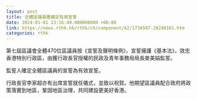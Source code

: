 ```yaml
---
layout: post
title: 全體區議員獲確定有效宣誓
date: 2024-01-01 13:16:49.000000000 +08:00
link: https://news.rthk.hk/rthk/ch/component/k2/1734507-20240101.htm
categories: rthk
---
```


第七屆區議會全體470位區議員按《宣誓及聲明條例》，宣誓擁護《基本法》，效忠香港特別行政區，由獲行政長官授權的民政及青年事務局局長麥美娟監誓。

監誓人確定全體區議員的宣誓為有效宣誓。

行政長官李家超亦有出席宣誓就任儀式，並致以祝賀。他期望區議員配合政府將政策落實到地區，鞏固地區治理，共同建設更美好香港。
